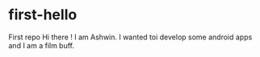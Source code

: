 # first-hello
First repo
Hi there ! I am Ashwin. I wanted toi develop some android apps and I am a film buff.
